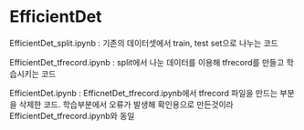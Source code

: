 # EfficientDet

EfficientDet_split.ipynb : 기존의 데이터셋에서 train, test set으로 나누는 코드

EfficientDet_tfrecord.ipynb : split에서 나눈 데이터를 이용해 tfrecord를 만들고 학습시키는 코드

EfficientDet.ipynb : EfficnetDet_tfrecord.ipynb에서 tfrecord 파일을 만드는 부분을 삭제한 코드. 학습부분에서 오류가 발생해 확인용으로 만든것이라 EfficientDet_tfrecord.ipynb와 동일
